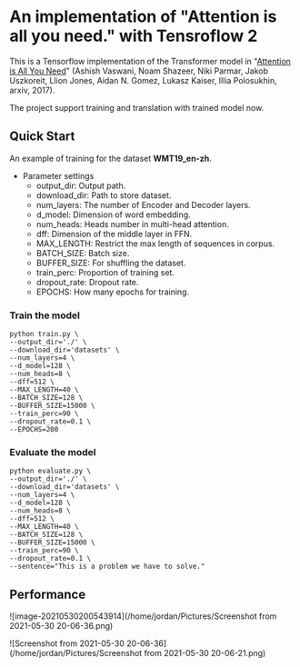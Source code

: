 # An implementation of "Attention is all you need." with Tensroflow 2

This is a Tensorflow implementation of the Transformer model in "[Attention is All You Need](https://arxiv.org/abs/1706.03762)" (Ashish Vaswani, Noam Shazeer, Niki Parmar, Jakob Uszkoreit, Llion Jones, Aidan N. Gomez, Lukasz Kaiser, Illia Polosukhin, arxiv, 2017).

The project support training and translation with trained model now.

## Quick Start

An example of training for the dataset **WMT19_en-zh**.

- Parameter settings
  - output_dir: Output path.
  - download_dir: Path to store dataset.
  - num_layers: The number of Encoder and Decoder layers.
  - d_model: Dimension of word embedding.
  - num_heads: Heads number in multi-head attention.
  - dff: Dimension of the middle layer in FFN.
  - MAX_LENGTH: Restrict the max length of sequences in corpus.
  - BATCH_SIZE: Batch size.
  - BUFFER_SIZE: For shuffling the dataset.
  - train_perc: Proportion of training set.
  - dropout_rate: Dropout rate.
  - EPOCHS: How many epochs for training.

### Train the model

```
python train.py \
--output_dir='./' \
--download_dir='datasets' \
--num_layers=4 \
--d_model=128 \
--num_heads=8 \
--dff=512 \
--MAX_LENGTH=40 \
--BATCH_SIZE=128 \
--BUFFER_SIZE=15000 \
--train_perc=90 \
--dropout_rate=0.1 \
--EPOCHS=200
```

### Evaluate the model

```
python evaluate.py \
--output_dir='./' \
--download_dir='datasets' \
--num_layers=4 \
--d_model=128 \
--num_heads=8 \
--dff=512 \
--MAX_LENGTH=40 \
--BATCH_SIZE=128 \
--BUFFER_SIZE=15000 \
--train_perc=90 \
--dropout_rate=0.1 \
--sentence="This is a problem we have to solve."
```

## Performance

![image-20210530200543914](/home/jordan/Pictures/Screenshot from 2021-05-30 20-06-36.png)



![Screenshot from 2021-05-30 20-06-36](/home/jordan/Pictures/Screenshot from 2021-05-30 20-06-21.png)